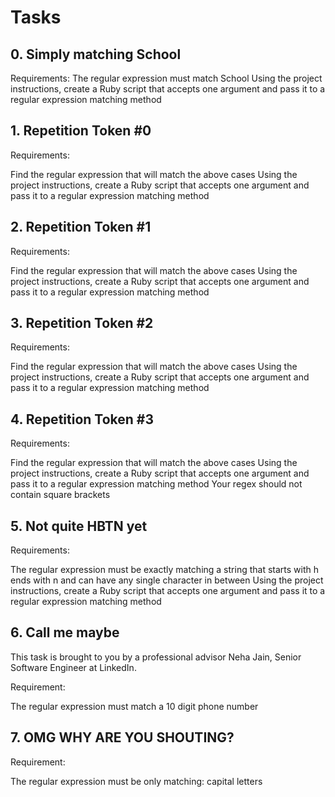 # Tasks

## 0. Simply matching School
Requirements:
The regular expression must match School
Using the project instructions, create a Ruby script that accepts one argument and pass it to a regular expression matching method

## 1. Repetition Token #0
Requirements:

Find the regular expression that will match the above cases
Using the project instructions, create a Ruby script that accepts one argument and pass it to a regular expression matching method

## 2. Repetition Token #1
Requirements:

Find the regular expression that will match the above cases
Using the project instructions, create a Ruby script that accepts one argument and pass it to a regular expression matching method

## 3. Repetition Token #2
Requirements:

Find the regular expression that will match the above cases
Using the project instructions, create a Ruby script that accepts one argument and pass it to a regular expression matching method

## 4. Repetition Token #3
Requirements:

Find the regular expression that will match the above cases
Using the project instructions, create a Ruby script that accepts one argument and pass it to a regular expression matching method
Your regex should not contain square brackets

## 5. Not quite HBTN yet
Requirements:

The regular expression must be exactly matching a string that starts with h ends with n and can have any single character in between
Using the project instructions, create a Ruby script that accepts one argument and pass it to a regular expression matching method

## 6. Call me maybe
This task is brought to you by a professional advisor Neha Jain, Senior Software Engineer at LinkedIn.

Requirement:

The regular expression must match a 10 digit phone number

## 7. OMG WHY ARE YOU SHOUTING?
Requirement:

The regular expression must be only matching: capital letters
